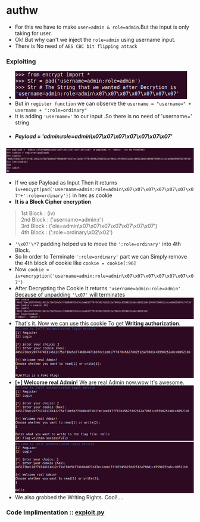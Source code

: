# authw
* For this we have to make `user=admin & role=admin`.But the input is only taking for user.
* Ok! But why can't we inject the `role=admin` using username input.
* There is No need of `AES CBC bit flipping attack`
### Exploiting
* ![aw1](https://raw.githubusercontent.com/Ajay-Aj-00/Test/master/Images/www.png)
* But in `register function` we can observe the `username = "username=" + username + ":role=ordinary"`
* It is adding `'username='` to our input .So there is no need of 'username=' string
* ##### Payload = 'admin:role=admin\x07\x07\x07\x07\x07\x07\x07' 
![aw1](https://raw.githubusercontent.com/Ajay-Aj-00/Test/master/Images/aww.png)
* If we use Payload as Input Then it returns `iv+encypt(pad('username=admin:role=admin\x07\x07\x07\x07\x07\x07\x07'+':role=ordinary'))` in hex as cookie
* **It is a Block Cipher encryption**
> 1st Block : (iv)<br>
> 2nd Block : ('username=admin:r')<br>
> 3rd Block : ('ole=admin\x07\x07\x07\x07\x07\x07\x07')<br>
> 4th Block : (':role=ordinary\x02\x02')<br>
* `'\x07'\*7` padding helped us to move the `':role=ordinary'` into 4th Block.
* So In order to Terminate `':role=ordinary'` part we can Simply remove the 4th block of cookie like `cookie = cookie[:96]`
* Now `cookie = iv+encryption('username=admin:role=admin\x07\x07\x07\x07\x07\x07\x07')`
* After Decrypting the Cookie It returns `'username=admin:role=admin'` . Because of unpadding `'\x07'` will terminates
![aw1](https://raw.githubusercontent.com/Ajay-Aj-00/Test/master/Images/aaa.png)
* That's it. Now we can use this cookie To get **Writing authorization**. 
![aw1](https://raw.githubusercontent.com/Ajay-Aj-00/Test/master/Images/ra1.png)
* **[+] Welcome real Admin!** We are real Admin now.wow It's awesome.
![aw1](https://raw.githubusercontent.com/Ajay-Aj-00/Test/master/Images/ra2.png)
![aw1](https://raw.githubusercontent.com/Ajay-Aj-00/Test/master/Images/ra3.png)
* We also grabbed the Writing Rights. Cool!.... 
### Code Implimentation :: [exploit.py](https://github.com/Ajay-Aj-00/Test/blob/master/authW_Exploit/exploit.py)
